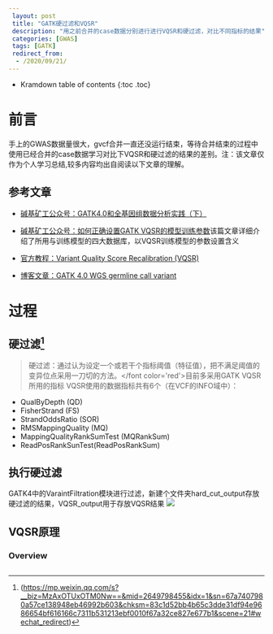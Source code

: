 ```yaml
---
 layout: post
 title: "GATK硬过滤和VQSR"
 description: "用之前合并的case数据分别进行进行VQSR和硬过滤，对比不同指标的结果"
 categories: [GWAS]
 tags: [GATK]
 redirect_from:
  - /2020/09/21/
---
```

 
 * Kramdown table of contents
 {:toc .toc}

# 前言
手上的GWAS数据量很大，gvcf合并一直还没运行结束，等待合并结束的过程中使用已经合并的case数据学习对比下VQSR和硬过滤的结果的差别。注：该文章仅作为个人学习总结,较多内容均出自阅读以下文章的理解。
## 参考文章

* [碱基矿工公众号：GATK4.0和全基因组数据分析实践（下）](https://mp.weixin.qq.com/s?__biz=MzAxOTUxOTM0Nw==&mid=2649798455&idx=1&sn=67a7407980a57ce138948eb46992b603&chksm=83c1d52bb4b65c3dde31df94e9686654bf616166c7311b531213ebf0010f67a32ce827e677b1&scene=21#wechat_redirect)

* [碱基矿工公众号：如何正确设置GATK VQSR的模型训练参数](https://zhuanlan.zhihu.com/p/40823886)该篇文章详细介绍了所用与训练模型的四大数据库，以VQSR训练模型的参数设置含义

* [官方教程：Variant Quality Score Recalibration (VQSR) ](https://gatk.broadinstitute.org/hc/en-us/articles/360035531612?id=39)

* [博客文章：GATK 4.0 WGS germline call variant](https://www.bioinfo-scrounger.com/archives/622/)

# 过程

## 硬过滤[^1]

> 硬过滤：通过认为设定一个或若干个指标阈值（特征值），把不满足阈值的变异位点采用一刀切的方法。</font color='red'>目前多采用GATK VQSR所用的指标 </font>VQSR使用的数据指标共有6个（在VCF的INFO域中）：

* QualByDepth (QD)
* FisherStrand (FS)
* StrandOddsRatio (SOR)
* RMSMappingQuality (MQ)
* MappingQualityRankSumTest (MQRankSum)
* ReadPosRankSunTest(ReadPosRankSum)

## 执行硬过滤

GATK4中的VaraintFiltration模块进行过滤，新建个文件夹hard_cut_output存放硬过滤的结果，VQSR_output用于存放VQSR结果
![](https://thumbnail0.baidupcs.com/thumbnail/98097627ckb7412f38ea932b5fa7d8a6?fid=1261248229-250528-479182591257260&rt=pr&sign=FDTAER-DCb740ccc5511e5e8fedcff06b081203-LZ5CZwkxJMnzLnJhp20G4SiG%2fEk%3d&expires=8h&chkbd=0&chkv=0&dp-logid=6138012908631883351&dp-callid=0&time=1600671600&size=c10000_u10000&quality=90&vuk=1261248229&ft=image)


## VQSR原理

### Overview

## 

[^1]:(https://mp.weixin.qq.com/s?__biz=MzAxOTUxOTM0Nw==&mid=2649798455&idx=1&sn=67a7407980a57ce138948eb46992b603&chksm=83c1d52bb4b65c3dde31df94e9686654bf616166c7311b531213ebf0010f67a32ce827e677b1&scene=21#wechat_redirect)
